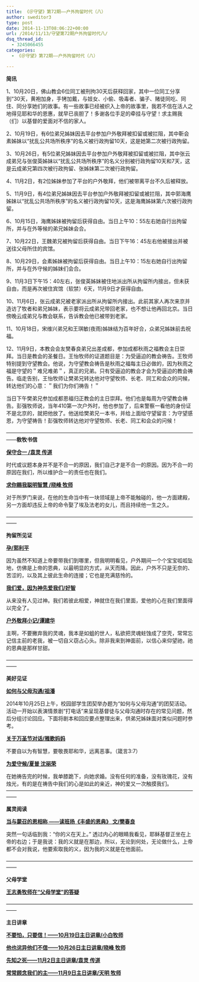```yaml
---
title: 《＠守望》第72期——户外拘留时代（八）
author: sweditor3
type: post
date: 2014-11-13T08:06:22+00:00
url: /2014/11/13/守望第72期户外拘留时代八/
dsq_thread_id:
  - 3245066455
categories:
  - 《＠守望》第72期——户外拘留时代（八）

---
```

**简讯**
  
1、10月20日，佛山教会6位同工被刑拘30天后获释回家，其中一位同工分享到“30天，黄袍加身，手铐加戴，与妓女、小偷、吸毒者、骗子、赌徒同吃、同住、同分享她们的故事。有一些故事已经被织入上帝的故事里，我若不信在活人之地得见耶和华的恩惠，就早已丧胆了！多谢各位手足的牵挂与守望！求主赐我（们）以基督的爱面对不信的家人。

2、10月19日，有6位弟兄姊妹因去平台参加户外敬拜被扣留或被拦阻，其中靳会素姊妹以“扰乱公共场所秩序”的名义被行政拘留10天，这是她第二次被行政拘留。

3、10月26日，有5位弟兄姊妹因去平台参加户外敬拜被扣留或被拦阻，其中张云成弟兄与张俊英姊妹以“扰乱公共场所秩序”的名义分别被行政拘留10天和7天，这是云成弟兄第四次被行政拘留、张姊妹第二次被行政拘留。

4、11月2日，有2位姊妹参加了平台的户外敬拜，他们被带离平台不久后被释放。

5、11月9日，有4位弟兄姊妹因去平台参加户外敬拜被扣留或被拦阻，其中郭海鹰姊妹以“扰乱公共场所秩序”的名义被行政拘留10天，这是海鹰姊妹第六次被行政拘留。

6、10月15日，海鹰姊妹被拘留后获得自由。当日上午10：55左右她自行出拘留所，并与在外等候的弟兄姊妹会合。

7、10月22日，王魏弟兄被拘留后获得自由。当日下午16：45左右他被接出并被送往父母所住的宾馆。

8、10月29日，会素姊妹被拘留后获得自由。当日上午10：15左右她自行出拘留所，并与在外守候的姊妹们会合。

9、11月3日下午15：40左右，张俊英姊妹被住地派出所从拘留所内接出，但未获自由，而是再次被住宾馆（软禁）6天，11月9日才获得自由。

10、11月6日，张云成弟兄被老家派出所从拘留所内接出。此前其家人再次来京并造访了牧者和弟兄姊妹，表示要将云成弟兄带回老家，也不想让他再回北京。当日傍晚云成弟兄与教会联系，告诉教会他已被带到老家。

11、10月18日，宋维兴弟兄和王琪敏(夜雨)姊妹结为百年好合，众弟兄姊妹前去祝福。

12、11月9日，本教会会友樊春良弟兄出差成都，参加成都秋雨之福教会主日崇拜。当日是教会的圣餐日。王怡牧师的证道题目是：为受逼迫的教会祷告。王牧师特别提到守望教会。他说，为守望教会祷告是秋雨之福每主日必做的，因为秋雨之福是守望的＂难兄难弟＂，真正的兄弟。只有受逼迫的教会才会为受逼迫的教会祷告。临走告别，王怡牧师让樊弟兄转达他对守望牧师、长老、同工和会众的问候，转达他们的心意：＂我们为你们祷告！＂

当日下午樊弟兄参加成都恩福归正教会的主日崇拜。他们也是每周为守望教会祷告。彭强牧师说，当年410第一次户外时，他也参加了，后来警察一看他的身份证不是北京的，就把他放了。他送给樊弟兄一本书，并给上面给守望留言：为守望感恩，为守望祷告！彭强牧师转达他对守望牧师、长老、同工和会众的问候！

——————————————————————————————————————**敎牧书信**

[**保守合一 /袁灵 传道**][1]

时代或议题本身并不是不合一的原因，我们自己才是不合一的原因。因为不合一的原因在我们，所以维护合一的责任也在我们。

[**求你赐我聪明智慧 /晓峰 牧师**][2]
  
对于所罗门来说，在他的生命当中有一块领域是上帝不能触碰的，他一方面建殿，另一方面却违反上帝的命令娶了埃及法老的女儿，而且持续他一生之久。

——————————————————————————————————————

**拘留所见证**

[**孕/郭利平**][3]
  
因为虽然不知道上帝要带我们到哪里，但我明明看见，户外期间一个个宝宝呱呱坠地，仿佛是上帝的恩典，以最明显的方式，从天而降。因此，户外不只是无奈的、苦涩的，以及其上彼此生命的连接；它也是充满慈怜的。

[**我们爱，因为神先爱我们/好智**][4]
  
从来没有人见过神。我们若彼此相爱，神就住在我们里面，爱他的心在我们里面得以完全了。

[**户外敬拜小记/谭建华**][5]
  
主啊，不要撇弃我的灵魂，我本是如蛆的世人，私欲把灵魂蛀蚀成了空壳，常常忘记信主前的老我，被一切自义窃占心头。除非我来到神面前，以信心来仰望祂，祂的恩典是那样甘甜。

——————————————————————————————————————

**美好见证**

[**如何与父母沟通/祖潘**][6]
  
2014年10月25日上午，校园部学生团契举办题为“如何与父母沟通”的团契活动。活动一开始以表演情景剧“打电话”来呈现基督徒与父母沟通时存在的常见问题，然后分组讨论回应。下面将剧本和回应要点整理出来，供弟兄姊妹面对类似问题时参考。

[**关于万圣节对话/雅歌妈妈**][7]
  
不要自以为有智慧，要敬畏耶和华，远离恶事。（箴言3:7）

[**为爱守候/夏普 沈丽荣**][8]
  
在她祷告完的时候，我单膝跪下，向她求婚。没有任何的准备，没有玫瑰花，没有烛光，有的是在祷告中我们的心是如此的亲近，神的爱又一次触摸我们。——————————————————————————————————————

**属灵阅读**

[**当与蒙召的恩相称 ——读班扬《丰盛的恩典》 文/樊春良**][9]
  
突然一句话临到我：“你的义在天上。” 透过内心的眼睛我看见，耶稣基督正坐在上帝的右边；于是我说：我的义就是在那边，所以，无论到何处，无论做什么，上帝都不会对我说，他要索取我的义，因为我的义就是在他面前。

——————————————————————————————————————

**父母学堂**

**[王志勇牧师在“父母学堂”的答疑][10]**

——————————————————————————————————————

**主日讲章**

[**不要怕，只要信！——10月19日主日讲章/小白牧师**][11]
  
[**他也诧异他们不信——10月26日主日讲章/晓峰 牧师**][12]
  
[**先知之死——11月2日主日讲章/袁灵 传道**][13]
  
[**常常顾念我们的主——11月9日主日讲章/天明 牧师**][14]

 [1]: /2014/11/13/保守合一文袁灵传道/
 [2]: /2014/11/13/求你赐我聪明智慧文晓峰牧师/
 [3]: /2014/11/13/孕文郭利平/
 [4]: /2014/11/13/我们爱因为神先爱我们文好智/
 [5]: /2014/11/13/户外敬拜小记文谭建华/
 [6]: /2014/11/13/如何与父母沟通文祖潘/
 [7]: /2014/11/13/关于万圣节对话文／雅歌妈妈/
 [8]: /2014/11/13/为爱守候/
 [9]: /2014/11/13/当与蒙召的恩相称读班扬丰盛的恩典文/
 [10]: /2014/11/13/王志勇牧师答疑/
 [11]: /2014/10/17/不要怕只要信2014年10月19日主日讲章小白牧师/
 [12]: /2014/10/24/他也诧异他们不信2014年10月26日主日讲章晓峰牧师/
 [13]: /2014/11/01/先知之死2014年11月2日主日讲章袁灵传道/
 [14]: /2014/11/07/常常顾念我们的主2014年11月9日主日讲章天明牧师/
